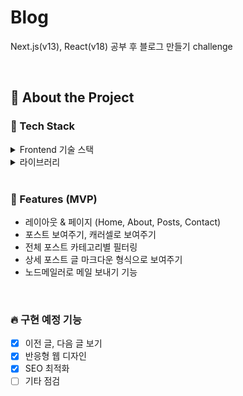 <div>
  <h1>Blog</h1> 
  <p>Next.js(v13), React(v18) 공부 후 블로그 만들기 challenge</p>
</div>

<br/>

<!-- About the Project -->
## :star2: About the Project

<!-- TechStack -->
### :space_invader: Tech Stack

<details>
  <summary>Frontend 기술 스택</summary>
  <ul>
    <li><a href="https://nextjs.org/">Next.js (v13.4.12)</a></li>
    <li><a href="https://reactjs.org/">React (v18.2.0)</a></li>
    <li>Typescript (v5.1.6)</li>
    <li>Tailwindcss</li>
  </ul>
</details>

<details>
  <summary>라이브러리</summary>
  <ul>
    <li>react-markdown (마크다운 뷰어)</li>
    <li>remark-gfm (마크다운 확장 기능 플러그인)</li>
    <li>react-syntax-highlighter (마크다운 코드 포맷 하이라이터)</li>
    <li>nodemailer (노드로 메일 보내기)</li>
    <li>react-multi-carousel (케러셀)</li>
    <li>react-icons (리액트 아이콘)</li>
    <li>yup (검증 라이브러리)</li>
  </ul>
</details>

<br/>

<!-- Features -->
### :dart: Features (MVP)

- 레이아웃 & 페이지 (Home, About, Posts, Contact)
- 포스트 보여주기, 캐러셀로 보여주기
- 전체 포스트 카테고리별 필터링
- 상세 포스트 글 마크다운 형식으로 보여주기
- 노드메일러로 메일 보내기 기능

<br/>

<!-- Usage -->
### :fire: 구현 예정 기능

- [x] 이전 글, 다음 글 보기
- [x] 반응형 웹 디자인
- [x] SEO 최적화
- [ ] 기타 점검
